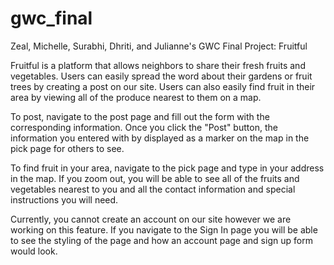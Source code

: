 # gwc_final
Zeal, Michelle, Surabhi, Dhriti, and Julianne's GWC Final Project: Fruitful

Fruitful is a platform that allows neighbors to share their fresh fruits and vegetables. Users can easily spread the word about their gardens or fruit trees by creating a post on our site. Users can also easily find fruit in their area by viewing all of the produce nearest to them on a map.

To post, navigate to the post page and fill out the form with the corresponding information. Once you click the "Post" button, the information you entered with by displayed as a marker on the map in the pick page for others to see. 

To find fruit in your area, navigate to the pick page and type in your address in the map. If you zoom out, you will be able to see all of the fruits and vegetables nearest to you and all the contact information and special instructions you will need. 

Currently, you cannot create an account on our site however we are working on this feature. If you navigate to the Sign In page you will be able to see the styling of the page and how an account page and sign up form would look. 
